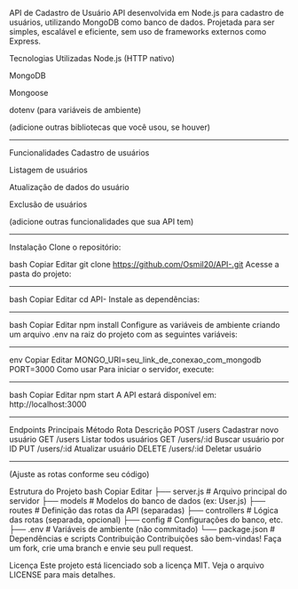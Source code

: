 API de Cadastro de Usuário
API desenvolvida em Node.js para cadastro de usuários, utilizando MongoDB como banco de dados. Projetada para ser simples, escalável e eficiente, sem uso de frameworks externos como Express.

Tecnologias Utilizadas
Node.js (HTTP nativo)

MongoDB

Mongoose

dotenv (para variáveis de ambiente)

(adicione outras bibliotecas que você usou, se houver)

----------------------------------------------------------------------------------------------------------------------------------------------------------------------------------------------

Funcionalidades
Cadastro de usuários

Listagem de usuários

Atualização de dados do usuário

Exclusão de usuários

(adicione outras funcionalidades que sua API tem)

----------------------------------------------------------------------------------------------------------------------------------------------------------------------------------------------

Instalação
Clone o repositório:

bash
Copiar
Editar
git clone https://github.com/Osmil20/API-.git
Acesse a pasta do projeto:

----------------------------------------------------------------------------------------------------------------------------------------------------------------------------------------------

bash
Copiar
Editar
cd API-
Instale as dependências:

----------------------------------------------------------------------------------------------------------------------------------------------------------------------------------------------

bash
Copiar
Editar
npm install
Configure as variáveis de ambiente criando um arquivo .env na raiz do projeto com as seguintes variáveis:

----------------------------------------------------------------------------------------------------------------------------------------------------------------------------------------------

env
Copiar
Editar
MONGO_URI=seu_link_de_conexao_com_mongodb
PORT=3000
Como usar
Para iniciar o servidor, execute:

----------------------------------------------------------------------------------------------------------------------------------------------------------------------------------------------

bash
Copiar
Editar
npm start
A API estará disponível em: http://localhost:3000

----------------------------------------------------------------------------------------------------------------------------------------------------------------------------------------------

Endpoints Principais
Método	Rota	Descrição
POST	/users	Cadastrar novo usuário
GET	/users	Listar todos usuários
GET	/users/:id	Buscar usuário por ID
PUT	/users/:id	Atualizar usuário
DELETE	/users/:id	Deletar usuário

----------------------------------------------------------------------------------------------------------------------------------------------------------------------------------------------

(Ajuste as rotas conforme seu código)

Estrutura do Projeto
bash
Copiar
Editar
├── server.js          # Arquivo principal do servidor
├── models             # Modelos do banco de dados (ex: User.js)
├── routes             # Definição das rotas da API (separadas)
├── controllers        # Lógica das rotas (separada, opcional)
├── config             # Configurações do banco, etc.
├── .env               # Variáveis de ambiente (não commitado)
└── package.json       # Dependências e scripts
Contribuição
Contribuições são bem-vindas! Faça um fork, crie uma branch e envie seu pull request.

Licença
Este projeto está licenciado sob a licença MIT. Veja o arquivo LICENSE para mais detalhes.
